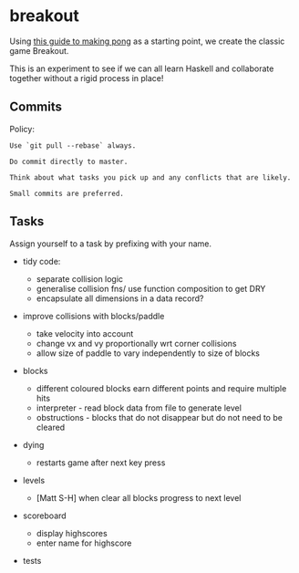 # breakout

Using [this guide to making pong](http://andrew.gibiansky.com/blog/haskell/haskell-gloss/)
as a starting point, we create the classic game Breakout.

This is an experiment to see if we can all learn Haskell and collaborate
together without a rigid process in place!

Commits
-------

Policy:

    Use `git pull --rebase` always.

    Do commit directly to master.

    Think about what tasks you pick up and any conflicts that are likely.

    Small commits are preferred.


Tasks
-----
Assign yourself to a task by prefixing with your name.

- tidy code:
    - separate collision logic
    - generalise collision fns/ use function composition to get DRY
    - encapsulate all dimensions in a data record?

- improve collisions with blocks/paddle
    - take velocity into account
    - change vx and vy proportionally wrt corner collisions
    - allow size of paddle to vary independently to size of blocks

- blocks
    - different coloured blocks earn different points and require multiple hits
    - interpreter - read block data from file to generate level
    - obstructions - blocks that do not disappear but do not need to be cleared

- dying
    - restarts game after next key press

- levels
    - [Matt S-H] when clear all blocks progress to next level

- scoreboard
    - display highscores
    - enter name for highscore

- tests
